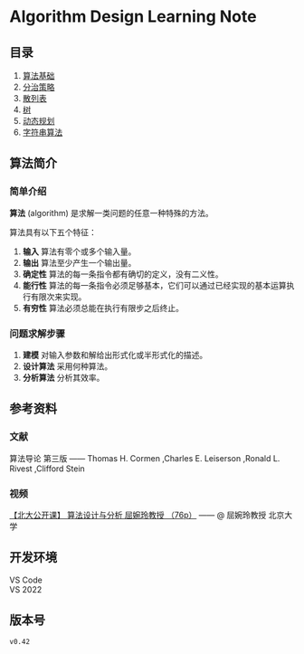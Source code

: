 # Algorithm Design Learning Note

## 目录

1. [算法基础](./index/algorithm-basic.md)
1. [分治策略](./index/divideConquer.md)
1. [散列表](./index/hashing.md)
1. [树](./index/tree.md)
1. [动态规划](./index/dynamic-programming.md)
1. [字符串算法](./index/stringAlgo.md)

## 算法简介

### 简单介绍

**算法** (algorithm) 是求解一类问题的任意一种特殊的方法。

算法具有以下五个特征：

1. **输入** 算法有零个或多个输入量。
2. **输出** 算法至少产生一个输出量。
3. **确定性** 算法的每一条指令都有确切的定义，没有二义性。
4. **能行性** 算法的每一条指令必须足够基本，它们可以通过已经实现的基本运算执行有限次来实现。
5. **有穷性** 算法必须总能在执行有限步之后终止。

### 问题求解步骤

1. **建模** 对输入参数和解给出形式化或半形式化的描述。
2. **设计算法** 采用何种算法。
3. **分析算法** 分析其效率。

## 参考资料

### 文献

算法导论 第三版 —— Thomas H. Cormen ,Charles E. Leiserson ,Ronald L. Rivest ,Clifford Stein

### 视频

[【北大公开课】 算法设计与分析 屈婉玲教授 （76p）](https://www.bilibili.com/video/BV1Ls411W7PB) —— @ 屈婉玲教授 北京大学

## 开发环境

VS Code  
VS 2022

## 版本号

`v0.42`
